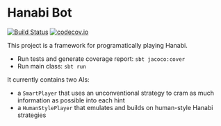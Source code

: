 Hanabi Bot
==========

[![Build Status](https://travis-ci.org/jingw/hanabi-bot.svg?branch=master)](https://travis-ci.org/jingw/hanabi-bot)
[![codecov.io](http://codecov.io/github/jingw/hanabi-bot/coverage.svg?branch=master)](http://codecov.io/github/jingw/hanabi-bot?branch=master)

This project is a framework for programatically playing Hanabi.

 - Run tests and generate coverage report: `sbt jacoco:cover`
 - Run main class: `sbt run`

It currently contains two AIs:

- a `SmartPlayer` that uses an unconventional strategy to cram as much information as possible into each hint
- a `HumanStylePlayer` that emulates and builds on human-style Hanabi strategies
